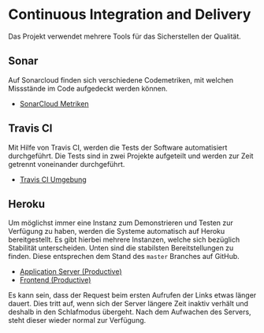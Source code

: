 # Continuous Integration and Delivery

Das Projekt verwendet mehrere Tools für das Sicherstellen der Qualität.

## Sonar

Auf Sonarcloud finden sich verschiedene Codemetriken, mit welchen Missstände im Code aufgedeckt werden können.

* [SonarCloud Metriken](https://sonarcloud.io/organizations/flux-coordinator/projects)

## Travis CI

Mit Hilfe von Travis CI, werden die Tests der Software automatisiert durchgeführt. Die Tests sind in zwei Projekte aufgeteilt und werden zur Zeit getrennt voneinander durchgeführt.

* [Travis CI Umgebung](https://travis-ci.org/Flux-Coordinator)

## Heroku

Um möglichst immer eine Instanz zum Demonstrieren und Testen zur Verfügung zu haben, werden die Systeme automatisch auf Heroku bereitgestellt. Es gibt hierbei mehrere Instanzen, welche sich bezüglich Stabilität unterscheiden. Unten sind die stabilsten Bereitstellungen zu finden. Diese entsprechen dem Stand des ```master``` Branches auf GitHub.

* [Application Server (Productive)](https://flux-server-prod.herokuapp.com)
* [Frontend (Productive)](https://flux-coordinator.herokuapp.com/)

Es kann sein, dass der Request beim ersten Aufrufen der Links etwas länger dauert. Dies tritt auf, wenn sich der Server längere Zeit inaktiv verhält und deshalb in den Schlafmodus übergeht. Nach dem Aufwachen des Servers, steht dieser wieder normal zur Verfügung.